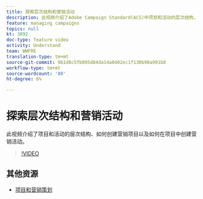 ```yaml
---
title: 探索层次结构和营销活动
description: 此视频介绍了Adobe Campaign Standard(ACS)中项目和活动的层次结构，如何创建营销项目，以及如何在项目中创建营销活动。
feature: managing campaigns
topics: null
kt: 3892
doc-type: feature video
activity: Understand
team: WWFRE
translation-type: tm+mt
source-git-commit: 9b1d8c5fb895d84da14a0402ec1f130b90a991b0
workflow-type: tm+mt
source-wordcount: '80'
ht-degree: 6%

---
```



# 探索层次结构和营销活动

此视频介绍了项目和活动的层次结构、如何创建营销项目以及如何在项目中创建营销活动。

>[!VIDEO](https://video.tv.adobe.com/v/18465?quality=12)

## 其他资源

* [项目和营销策划](https://docs.adobe.com/content/help/en/campaign-standard/using/getting-started/marketing-plans/programs-and-campaigns.html)
